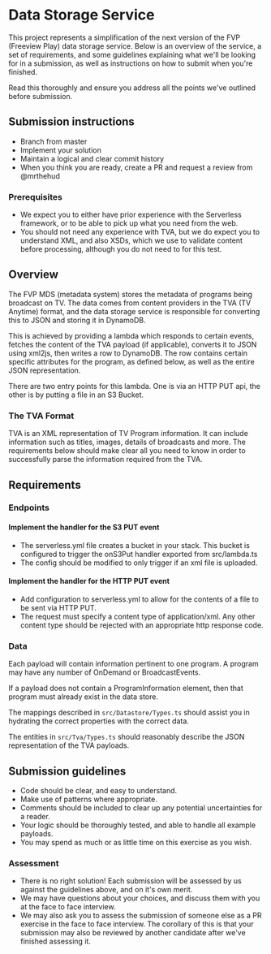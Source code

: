 # Data Storage Service

This project represents a simplification of the next version of the FVP 
(Freeview Play) data storage service. Below is an overview of the service, a set
of requirements, and some guidelines explaining what we'll be looking for in a
submission, as well as instructions on how to submit when you're finished.

Read this thoroughly and ensure you address all the points we've outlined
before submission.

## Submission instructions

* Branch from master
* Implement your solution
* Maintain a logical and clear commit history
* When you think you are ready, create a PR and request a review from @mrthehud

### Prerequisites

* We expect you to either have prior experience with the Serverless framework,
  or to be able to pick up what you need from the web.
* You should not need any experience with TVA, but we do expect you to understand
  XML, and also XSDs, which we use to validate content before processing, although
  you do not need to for this test.


## Overview

The FVP MDS (metadata system) stores the metadata of programs being broadcast 
on TV. The data comes from content providers in the TVA (TV Anytime) format,
and the data storage service is responsible for converting this to JSON and 
storing it in DynamoDB.

This is achieved by providing a lambda which responds to certain events, fetches
the content of the TVA payload (if applicable), converts it to JSON using xml2js,
then writes a row to DynamoDB. The row contains certain specific attributes for
the program, as defined below, as well as the entire JSON representation.

There are two entry points for this lambda. One is via an HTTP PUT api,
the other is by putting a file in an S3 Bucket.

### The TVA Format
TVA is an XML representation of TV Program information. It can include information
such as titles, images, details of broadcasts and more. The requirements below 
should make clear all you need to know in order to successfully parse the 
information required from the TVA.

## Requirements

### Endpoints

#### Implement the handler for the S3 PUT event

* The serverless.yml file creates a bucket in your stack. This bucket is configured
  to trigger the onS3Put handler exported from src/lambda.ts
* The config should be modified to only trigger if an xml file is uploaded.

#### Implement the handler for the HTTP PUT event

* Add configuration to serverless.yml to allow for the contents of a file to be
  sent via HTTP PUT.
* The request must specify a content type of application/xml. Any other content
  type should be rejected with an appropriate http response code.

### Data

Each payload will contain information pertinent to one program.
A program may have any number of OnDemand or BroadcastEvents.

If a payload does not contain a ProgramInformation element, then that program
must already exist in the data store.

The mappings described in `src/Datastore/Types.ts` should assist you in hydrating
the correct properties with the correct data.

The entities in `src/Tva/Types.ts` should reasonably describe the JSON representation of
the TVA payloads.

## Submission guidelines

* Code should be clear, and easy to understand.
* Make use of patterns where appropriate.
* Comments should be included to clear up any potential uncertainties for a reader.
* Your logic should be thoroughly tested, and able to handle all example payloads.
* You may spend as much or as little time on this exercise as you wish.

### Assessment

* There is no right solution! Each submission will be assessed by us against
  the guidelines above, and on it's own merit.
* We may have questions about your choices, and discuss them with you at the
  face to face interview.
* We may also ask you to assess the submission of someone else as a PR exercise
  in the face to face interview. The corollary of this is that your submission
  may also be reviewed by another candidate after we've finished assessing it.
